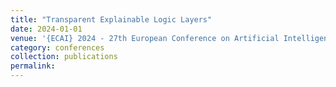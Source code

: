 ```yaml
---
title: "Transparent Explainable Logic Layers"
date: 2024-01-01
venue: '{ECAI} 2024 - 27th European Conference on Artificial Intelligence, 19-24 October 2024, Santiago de Compostela, Spain - Including 13th Conference on Prestigious Applications of Intelligent Systems {(PAIS} 2024)'
category: conferences
collection: publications
permalink: 
---
```


